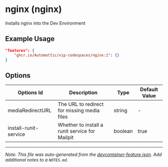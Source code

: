 
# nginx (nginx)

Installs nginx into the Dev Environment

## Example Usage

```json
"features": {
    "ghcr.io/Automattic/vip-codespaces/nginx:1": {}
}
```

## Options

| Options Id | Description | Type | Default Value |
|-----|-----|-----|-----|
| mediaRedirectURL | The URL to redirect for missing media files | string | - |
| install-runit-service | Whether to install a runit service for Mailpit | boolean | true |



---

_Note: This file was auto-generated from the [devcontainer-feature.json](https://github.com/Automattic/vip-codespaces/blob/main/features/src/nginx/devcontainer-feature.json).  Add additional notes to a `NOTES.md`._
